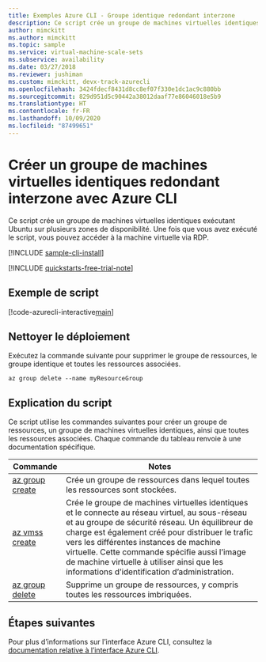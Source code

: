 ```yaml
---
title: Exemples Azure CLI - Groupe identique redondant interzone
description: Ce script crée un groupe de machines virtuelles identiques Azure exécutant Ubuntu dans plusieurs zones de disponibilité.
author: mimckitt
ms.author: mimckitt
ms.topic: sample
ms.service: virtual-machine-scale-sets
ms.subservice: availability
ms.date: 03/27/2018
ms.reviewer: jushiman
ms.custom: mimckitt, devx-track-azurecli
ms.openlocfilehash: 3424fdecf8431d8cc8ef07f330e1dc1ac9c880bb
ms.sourcegitcommit: 829d951d5c90442a38012daaf77e86046018e5b9
ms.translationtype: HT
ms.contentlocale: fr-FR
ms.lasthandoff: 10/09/2020
ms.locfileid: "87499651"
---
```

# <a name="create-a-zone-redundant-virtual-machine-scale-set-with-azure-cli"></a>Créer un groupe de machines virtuelles identiques redondant interzone avec Azure CLI
Ce script crée un groupe de machines virtuelles identiques exécutant Ubuntu sur plusieurs zones de disponibilité. Une fois que vous avez exécuté le script, vous pouvez accéder à la machine virtuelle via RDP.

[!INCLUDE [sample-cli-install](../../../includes/sample-cli-install.md)]

[!INCLUDE [quickstarts-free-trial-note](../../../includes/quickstarts-free-trial-note.md)]

## <a name="sample-script"></a>Exemple de script
[!code-azurecli-interactive[main](../../../cli_scripts/virtual-machine-scale-sets/create-zone-redundant-scale-set/create-zone-redundant-scale-set.sh "Create zone-redundant scale set")]

## <a name="clean-up-deployment"></a>Nettoyer le déploiement
Exécutez la commande suivante pour supprimer le groupe de ressources, le groupe identique et toutes les ressources associées.

```azurecli-interactive
az group delete --name myResourceGroup
```

## <a name="script-explanation"></a>Explication du script
Ce script utilise les commandes suivantes pour créer un groupe de ressources, un groupe de machines virtuelles identiques, ainsi que toutes les ressources associées. Chaque commande du tableau renvoie à une documentation spécifique.

| Commande | Notes |
|---|---|
| [az group create](/cli/azure/ad/group) | Crée un groupe de ressources dans lequel toutes les ressources sont stockées. |
| [az vmss create](/cli/azure/vmss) | Crée le groupe de machines virtuelles identiques et le connecte au réseau virtuel, au sous-réseau et au groupe de sécurité réseau. Un équilibreur de charge est également créé pour distribuer le trafic vers les différentes instances de machine virtuelle. Cette commande spécifie aussi l’image de machine virtuelle à utiliser ainsi que les informations d’identification d’administration.  |
| [az group delete](/cli/azure/ad/group) | Supprime un groupe de ressources, y compris toutes les ressources imbriquées. |

## <a name="next-steps"></a>Étapes suivantes
Pour plus d’informations sur l’interface Azure CLI, consultez la [documentation relative à l’interface Azure CLI](/cli/azure/overview).
